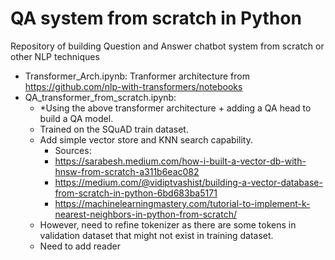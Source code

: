 # QA system from scratch in Python

Repository of building Question and Answer chatbot system from scratch or other NLP techniques

* Transformer_Arch.ipynb: Tranformer architecture from https://github.com/nlp-with-transformers/notebooks
* QA_transformer_from_scratch.ipynb:
  * *Using the above transformer architecture + adding a QA head to build a QA model.
  * Trained on the SQuAD train dataset.
  * Add simple vector store and KNN search capability.
    * Sources:
    * https://sarabesh.medium.com/how-i-built-a-vector-db-with-hnsw-from-scratch-a311b6eac082
    * https://medium.com/@vidiptvashist/building-a-vector-database-from-scratch-in-python-6bd683ba5171
    * https://machinelearningmastery.com/tutorial-to-implement-k-nearest-neighbors-in-python-from-scratch/
  * However, need to refine tokenizer as there are some tokens in validation dataset that might not exist in training dataset.
  * Need to add reader
